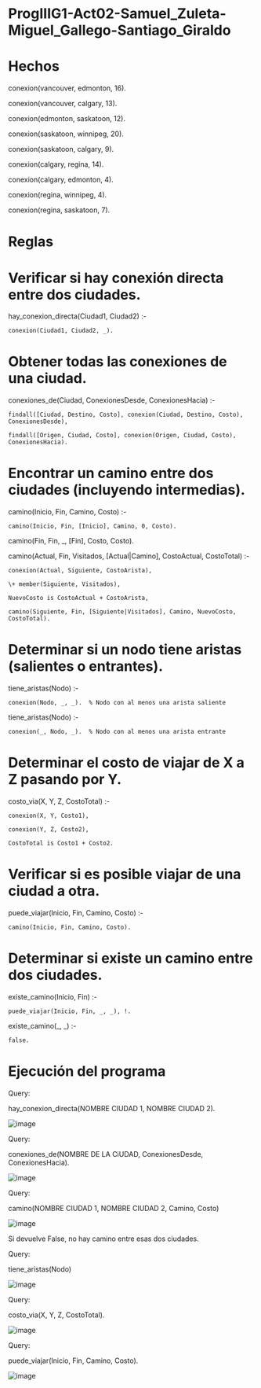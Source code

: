 # ProgIIIG1-Act02-Samuel_Zuleta-Miguel_Gallego-Santiago_Giraldo


# Hechos

conexion(vancouver, edmonton, 16).

conexion(vancouver, calgary, 13).

conexion(edmonton, saskatoon, 12).

conexion(saskatoon, winnipeg, 20).

conexion(saskatoon, calgary, 9).

conexion(calgary, regina, 14).

conexion(calgary, edmonton, 4).

conexion(regina, winnipeg, 4).

conexion(regina, saskatoon, 7).


# Reglas

# Verificar si hay conexión directa entre dos ciudades.

hay_conexion_directa(Ciudad1, Ciudad2) :- 

    conexion(Ciudad1, Ciudad2, _).

# Obtener todas las conexiones de una ciudad.

conexiones_de(Ciudad, ConexionesDesde, ConexionesHacia) :-

    findall([Ciudad, Destino, Costo], conexion(Ciudad, Destino, Costo), ConexionesDesde),
    
    findall([Origen, Ciudad, Costo], conexion(Origen, Ciudad, Costo), ConexionesHacia).

# Encontrar un camino entre dos ciudades (incluyendo intermedias).

camino(Inicio, Fin, Camino, Costo) :-

    camino(Inicio, Fin, [Inicio], Camino, 0, Costo).

camino(Fin, Fin, _, [Fin], Costo, Costo).

camino(Actual, Fin, Visitados, [Actual|Camino], CostoActual, CostoTotal) :-

    conexion(Actual, Siguiente, CostoArista),
    
    \+ member(Siguiente, Visitados),
    
    NuevoCosto is CostoActual + CostoArista,
    
    camino(Siguiente, Fin, [Siguiente|Visitados], Camino, NuevoCosto, CostoTotal).

# Determinar si un nodo tiene aristas (salientes o entrantes).

tiene_aristas(Nodo) :-

    conexion(Nodo, _, _).  % Nodo con al menos una arista saliente

tiene_aristas(Nodo) :-

    conexion(_, Nodo, _).  % Nodo con al menos una arista entrante

# Determinar el costo de viajar de X a Z pasando por Y.

costo_via(X, Y, Z, CostoTotal) :-

    conexion(X, Y, Costo1),
    
    conexion(Y, Z, Costo2),
    
    CostoTotal is Costo1 + Costo2.

# Verificar si es posible viajar de una ciudad a otra.

puede_viajar(Inicio, Fin, Camino, Costo) :-

    camino(Inicio, Fin, Camino, Costo).

# Determinar si existe un camino entre dos ciudades.

existe_camino(Inicio, Fin) :-

    puede_viajar(Inicio, Fin, _, _), !.
    
existe_camino(_, _) :- 

    false.

# Ejecución del programa

Query: 

hay_conexion_directa(NOMBRE CIUDAD 1, NOMBRE CIUDAD 2).

![image](https://github.com/user-attachments/assets/d567b13b-edf7-4d1b-8e45-a78659e25111)

Query:

conexiones_de(NOMBRE DE LA CiUDAD, ConexionesDesde, ConexionesHacia).

![image](https://github.com/user-attachments/assets/efedf123-4f00-4c9a-be28-9faefc601809)

Query:

camino(NOMBRE CIUDAD 1, NOMBRE CIUDAD 2, Camino, Costo)

![image](https://github.com/user-attachments/assets/a0c50d7e-f68f-4c91-94de-0d3cb88a30b2)

Si devuelve False, no hay camino entre esas dos ciudades.

Query:

tiene_aristas(Nodo)

![image](https://github.com/user-attachments/assets/45dfc733-7dcd-4282-bd9e-1ade7f9997d7)

Query:

costo_via(X, Y, Z, CostoTotal).

![image](https://github.com/user-attachments/assets/5b82eaf3-6dc3-4f96-9aa0-ea9f86b2683b)


Query:

puede_viajar(Inicio, Fin, Camino, Costo).

![image](https://github.com/user-attachments/assets/3e321c89-423c-4c22-928a-419317af2599)





